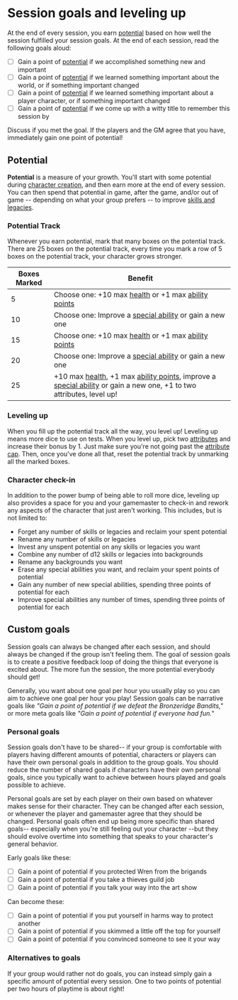 # Session goals and leveling up

At the end of every session, you earn [potential](../character/backgrounds.md#potential) based on how well the session fulfilled your session goals. At the end of each session, read the following goals aloud:

* [ ] Gain a point of [potential](../character/backgrounds.md#honing-your-skills) if we accomplished something new and important
* [ ] Gain a point of [potential](../character/backgrounds.md#honing-your-skills) if we learned something important about the world, or if something important changed
* [ ] Gain a point of [potential](../character/backgrounds.md#honing-your-skills) if we learned something important about a player character, or if something important changed
* [ ] Gain a point of [potential](../character/backgrounds.md#honing-your-skills) if we come up with a witty title to remember this session by

Discuss if you met the goal. If the players and the GM agree that you have, immediately gain one point of potential!

## Potential

**Potential** is a measure of your growth. You'll start with some potential during [character creation](typora://app/getting_started/creation.md), and then earn more at the end of every session. You can then spend that potential in game, after the game, and/or out of game -- depending on what your group prefers -- to improve [skills and legacies](../character/backgrounds.md#improving-skills-and-legacies).

### Potential Track

Whenever you earn potential, mark that many boxes on the potential track. There are 25 boxes on the potential track, every time you mark a row of 5 boxes on the potential track, your character grows stronger.

| Boxes Marked | Benefit |
|----------|---------|
| 5 | Choose one: +10 max [health](../character/health.md) or +1 max [ability points](../character/special_abilities.md#ability-points) |
| 10 | Choose one: Improve a [special ability](../character/special_abilities.md) or gain a new one |
| 15 | Choose one: +10 max [health](../character/health.md) or +1 max [ability points](../character/special_abilities.md#ability-points) |
| 20 | Choose one: Improve a [special ability](../character/special_abilities.md) or gain a new one |
| 25 | +10 max [health](../character/health.md), +1 max [ability points](../character/special_abilities.md#ability-points), improve a [special ability](../character/special_abilities.md) or gain a new one, +1 to two attributes, level up! |

### Leveling up

When you fill up the potential track all the way, you level up! Leveling up means more dice to use on tests. When you level up, pick two [attributes](../character/attributes.md) and increase their bonus by 1. Just make sure you're not going past the [attribute cap](../character/attributes.md#improving-attributes). Then, once you've done all that, reset the potential track by unmarking all the marked boxes.

### Character check-in

In addition to the power bump of being able to roll more dice, leveling up also provides a space for you and your gamemaster to check-in and rework any aspects of the character that just aren't working. This includes, but is not limited to:

* Forget any number of skills or legacies and reclaim your spent potential
* Rename any number of skills or legacies
* Invest any unspent potential on any skills or legacies you want
* Combine any number of d12 skills or legacies into backgrounds
* Rename any backgrounds you want
* Erase any special abilities you want, and reclaim your spent points of potential
* Gain any number of new special abilities, spending three points of potential for each
* Improve special abilities any number of times, spending three points of potential for each

## Custom goals

Session goals can always be changed after each session, and should always be changed if the group isn't feeling them. The goal of session goals is to create a positive feedback loop of doing the things that everyone is excited about. The more fun the session, the more potential everybody should get! 

Generally, you want about one goal per hour you usually play so you can aim to achieve one goal per hour you play! Session goals can be narrative goals like _"Gain a point of potential if we defeat the Bronzeridge Bandits,"_ or more meta goals like _"Gain a point of potential if everyone had fun."_ 

### Personal goals

Session goals don't have to be shared-- if your group is comfortable with players having different amounts of potential, characters or players can have their own personal goals in addition to the group goals. You should reduce the number of shared goals if characters have their own personal goals, since you typically want to achieve between hours played and goals possible to achieve.

Personal goals are set by each player on their own based on whatever makes sense for their character. They can be changed after each session, or whenever the player and gamemaster agree that they should be changed. Personal goals often end up being more specific than shared goals-- especially when you're still feeling out your character --but they should evolve overtime into something that speaks to your character's general behavior.

Early goals like these:

* [ ] Gain a point of potential if you protected Wren from the brigands
* [ ] Gain a point of potential if you take a thieves guild job
* [ ] Gain a point of potential if you talk your way into the art show

Can become these:

* [ ] Gain a point of potential if you put yourself in harms way to protect another
* [ ] Gain a point of potential if you skimmed a little off the top for yourself
* [ ] Gain a point of potential if you convinced someone to see it your way

### Alternatives to goals

If your group would rather not do goals, you can instead simply gain a specific amount of potential every session. One to two points of potential per two hours of playtime is about right!